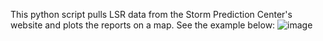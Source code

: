 This python script pulls LSR data from the Storm Prediction Center's website and plots the reports on a map. See the example below: ![image](https://github.com/anthony-illenden/LSR/assets/130492486/74c9afe2-5dc9-4362-ab27-1a22ece25548)

